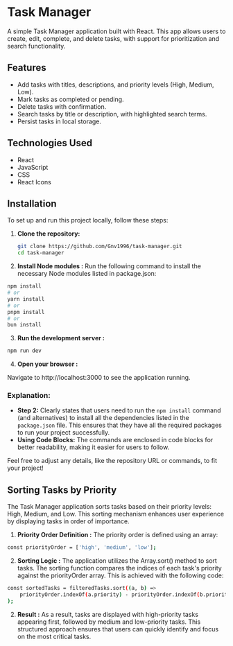 
# Task Manager

A simple Task Manager application built with React. This app allows users to create, edit, complete, and delete tasks, with support for prioritization and search functionality.

## Features

- Add tasks with titles, descriptions, and priority levels (High, Medium, Low).
- Mark tasks as completed or pending.
- Delete tasks with confirmation.
- Search tasks by title or description, with highlighted search terms.
- Persist tasks in local storage.

## Technologies Used

- React
- JavaScript
- CSS
- React Icons

## Installation

To set up and run this project locally, follow these steps:

1. **Clone the repository:**

   ```bash
   git clone https://github.com/Gnv1996/task-manager.git
   cd task-manager

   ```
   
2. **Install Node modules :**
Run the following command to install the necessary Node modules listed in package.json:
```bash
npm install
# or
yarn install
# or
pnpm install
# or
bun install
```
3. **Run the development server :**

```bash
npm run dev
```

4. **Open your browser :**

Navigate to http://localhost:3000 to see the application running.


### Explanation:
- **Step 2:** Clearly states that users need to run the `npm install` command (and alternatives) to install all the dependencies listed in the `package.json` file. This ensures that they have all the required packages to run your project successfully.
- **Using Code Blocks:** The commands are enclosed in code blocks for better readability, making it easier for users to follow.

Feel free to adjust any details, like the repository URL or commands, to fit your project!





## Sorting Tasks by Priority
The Task Manager application sorts tasks based on their priority levels: High, Medium, and Low. This sorting mechanism enhances user experience by displaying tasks in order of importance.

1. **Priority Order Definition :**
The priority order is defined using an array:
```bash
const priorityOrder = ['high', 'medium', 'low'];
```
2. **Sorting Logic :**
The application utilizes the Array.sort() method to sort tasks. The sorting function compares the indices of each task's priority against the priorityOrder array. This is achieved with the following code:
```bash
const sortedTasks = filteredTasks.sort((a, b) => 
    priorityOrder.indexOf(a.priority) - priorityOrder.indexOf(b.priority)
);
```

2. **Result :**
As a result, tasks are displayed with high-priority tasks appearing first, followed by medium and low-priority tasks. This structured approach ensures that users can quickly identify and focus on the most critical tasks.

